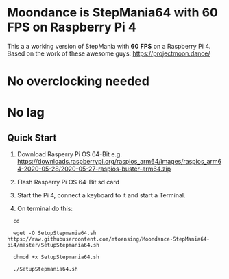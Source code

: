 # **Moondance** is StepMania64 with 60 FPS on Raspberry Pi 4

This a a working version of StepMania with **60** **FPS** on a Raspberry Pi 4. Based on the work of these awesome guys: https://projectmoon.dance/ 

# No overclocking needed
# No lag

## Quick Start

1. Download Rasperry Pi OS 64-Bit
e.g. https://downloads.raspberrypi.org/raspios_arm64/images/raspios_arm64-2020-05-28/2020-05-27-raspios-buster-arm64.zip

2. Flash Rasperry Pi OS 64-Bit sd card

3. Start the Pi 4, connect a keyboard to it and start a Terminal.

4. On terminal do this:

```
  cd

  wget -O SetupStepmania64.sh https://raw.githubusercontent.com/mtoensing/Moondance-StepMania64-pi4/master/SetupStepmania64.sh

  chmod +x SetupStepmania64.sh

  ./SetupStepmania64.sh
```

